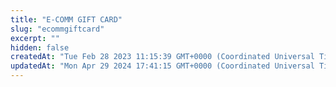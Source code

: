 ```yaml
---
title: "E-COMM GIFT CARD"
slug: "ecommgiftcard"
excerpt: ""
hidden: false
createdAt: "Tue Feb 28 2023 11:15:39 GMT+0000 (Coordinated Universal Time)"
updatedAt: "Mon Apr 29 2024 17:41:15 GMT+0000 (Coordinated Universal Time)"
---
```

